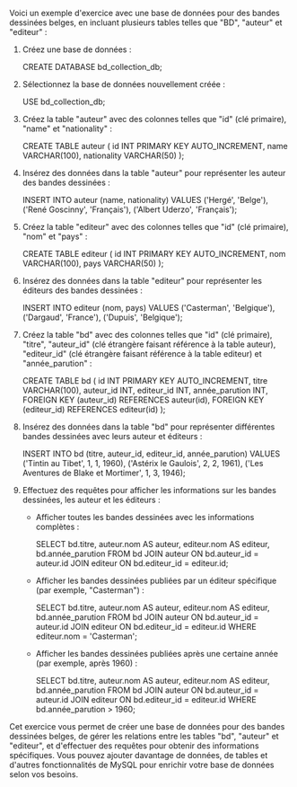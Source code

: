 Voici un exemple d'exercice avec une base de données pour des bandes dessinées belges, en incluant plusieurs tables telles que "BD", "auteur" et "editeur" :

1. Créez une base de données :

    CREATE DATABASE bd_collection_db;


2. Sélectionnez la base de données nouvellement créée :

    USE bd_collection_db;


3. Créez la table "auteur" avec des colonnes telles que "id" (clé primaire), "name" et "nationality" :

    CREATE TABLE auteur (
    id INT PRIMARY KEY AUTO_INCREMENT,
    name VARCHAR(100),
    nationality VARCHAR(50)
    );


4. Insérez des données dans la table "auteur" pour représenter les auteur des bandes dessinées :

    INSERT INTO auteur (name, nationality) VALUES
    ('Hergé', 'Belge'),
    ('René Goscinny', 'Français'),
    ('Albert Uderzo', 'Français');


5. Créez la table "editeur" avec des colonnes telles que "id" (clé primaire), "nom" et "pays" :

    CREATE TABLE editeur (
    id INT PRIMARY KEY AUTO_INCREMENT,
    nom VARCHAR(100),
    pays VARCHAR(50)
    );


6. Insérez des données dans la table "editeur" pour représenter les éditeurs des bandes dessinées :

    INSERT INTO editeur (nom, pays) VALUES
    ('Casterman', 'Belgique'),
    ('Dargaud', 'France'),
    ('Dupuis', 'Belgique');

7. Créez la table "bd" avec des colonnes telles que "id" (clé primaire), "titre", "auteur_id" (clé étrangère faisant référence à la table auteur), "editeur_id" (clé étrangère faisant référence à la table editeur) et "année_parution" :

    CREATE TABLE bd (
    id INT PRIMARY KEY AUTO_INCREMENT,
    titre VARCHAR(100),
    auteur_id INT,
    editeur_id INT,
    année_parution INT,
    FOREIGN KEY (auteur_id) REFERENCES auteur(id),
    FOREIGN KEY (editeur_id) REFERENCES editeur(id)
    );

8. Insérez des données dans la table "bd" pour représenter différentes bandes dessinées avec leurs auteur et éditeurs :

    INSERT INTO bd (titre, auteur_id, editeur_id, année_parution) VALUES
    ('Tintin au Tibet', 1, 1, 1960),
    ('Astérix le Gaulois', 2, 2, 1961),
    ('Les Aventures de Blake et Mortimer', 1, 3, 1946);

9. Effectuez des requêtes pour afficher les informations sur les bandes dessinées, les auteur et les éditeurs :

    - Afficher toutes les bandes dessinées avec les informations complètes :

        SELECT bd.titre, auteur.nom AS auteur, editeur.nom AS editeur, bd.année_parution
        FROM bd
        JOIN auteur ON bd.auteur_id = auteur.id
        JOIN editeur ON bd.editeur_id = editeur.id;

    - Afficher les bandes dessinées publiées par un éditeur spécifique (par exemple, "Casterman") :

        SELECT bd.titre, auteur.nom AS auteur, editeur.nom AS editeur, bd.année_parution
        FROM bd
        JOIN auteur ON bd.auteur_id = auteur.id
        JOIN editeur ON bd.editeur_id = editeur.id
        WHERE editeur.nom = 'Casterman';

    - Afficher les bandes dessinées publiées après une certaine année (par exemple, après 1960) :

        SELECT bd.titre, auteur.nom AS auteur, editeur.nom AS editeur, bd.année_parution
        FROM bd
        JOIN auteur ON bd.auteur_id = auteur.id
        JOIN editeur ON bd.editeur_id = editeur.id
        WHERE bd.année_parution > 1960;

Cet exercice vous permet de créer une base de données pour des bandes dessinées belges, de gérer les relations entre les tables "bd", "auteur" et "editeur", et d'effectuer des requêtes pour obtenir des informations spécifiques.
Vous pouvez ajouter davantage de données, de tables et d'autres fonctionnalités de MySQL pour enrichir votre base de données selon vos besoins.
